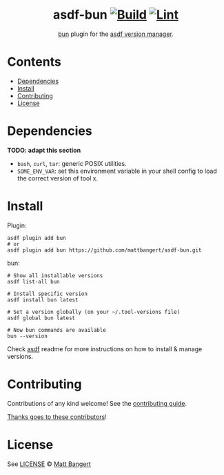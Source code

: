 <div align="center">

# asdf-bun [![Build](https://github.com/mattbangert/asdf-bun/actions/workflows/build.yml/badge.svg)](https://github.com/mattbangert/asdf-bun/actions/workflows/build.yml) [![Lint](https://github.com/mattbangert/asdf-bun/actions/workflows/lint.yml/badge.svg)](https://github.com/mattbangert/asdf-bun/actions/workflows/lint.yml)

[bun](asdf-bun) plugin for the [asdf version manager](https://asdf-vm.com).

</div>

# Contents

- [Dependencies](#dependencies)
- [Install](#install)
- [Contributing](#contributing)
- [License](#license)

# Dependencies

**TODO: adapt this section**

- `bash`, `curl`, `tar`: generic POSIX utilities.
- `SOME_ENV_VAR`: set this environment variable in your shell config to load the correct version of tool x.

# Install

Plugin:

```shell
asdf plugin add bun
# or
asdf plugin add bun https://github.com/mattbangert/asdf-bun.git
```

bun:

```shell
# Show all installable versions
asdf list-all bun

# Install specific version
asdf install bun latest

# Set a version globally (on your ~/.tool-versions file)
asdf global bun latest

# Now bun commands are available
bun --version
```

Check [asdf](https://github.com/asdf-vm/asdf) readme for more instructions on how to
install & manage versions.

# Contributing

Contributions of any kind welcome! See the [contributing guide](contributing.md).

[Thanks goes to these contributors](https://github.com/mattbangert/asdf-bun/graphs/contributors)!

# License

See [LICENSE](LICENSE) © [Matt Bangert](https://github.com/mattbangert/)
